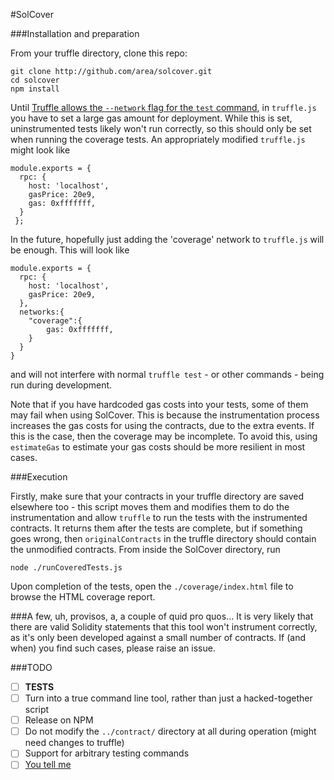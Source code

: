 #SolCover

###Installation and preparation

From your truffle directory, clone this repo:
```
git clone http://github.com/area/solcover.git
cd solcover
npm install
```

Until [Truffle allows the `--network` flag for the `test` command](https://github.com/ConsenSys/truffle/issues/239), in `truffle.js` you have to set a large gas amount for deployment. While this is set, uninstrumented tests likely won't run correctly, so this should only be set when running the coverage tests. An appropriately modified `truffle.js` might look like

```
module.exports = {
  rpc: {
    host: 'localhost',
    gasPrice: 20e9,
    gas: 0xfffffff,
  }
 };
```
In the future, hopefully just adding the 'coverage' network to `truffle.js` will be enough. This will look like

```
module.exports = {
  rpc: {
    host: 'localhost',
    gasPrice: 20e9,
  },
  networks:{
    "coverage":{
    	gas: 0xfffffff,
    }
  }
}
```
and will not interfere with normal `truffle test` - or other commands - being run during development.

Note that if you have hardcoded gas costs into your tests, some of them may fail when using SolCover. This is because the instrumentation process increases the gas costs for using the contracts, due to the extra events. If this is the case, then the coverage may be incomplete. To avoid this, using `estimateGas` to estimate your gas costs should be more resilient in most cases.

###Execution

Firstly, make sure that your contracts in your truffle directory are saved elsewhere too - this script moves them and modifies them to do the instrumentation and allow `truffle` to run the tests with the instrumented contracts. It returns them after the tests are complete, but if something goes wrong, then `originalContracts` in the truffle directory should contain the unmodified contracts.
From inside the SolCover directory, run 

```node ./runCoveredTests.js```

Upon completion of the tests, open the `./coverage/index.html` file to browse the HTML coverage report.

###A few, uh, provisos, a, a couple of quid pro quos...
It is very likely that there are valid Solidity statements that this tool won't instrument correctly, as it's only been developed against a small number of contracts. If (and when) you find such cases, please raise an issue.


###TODO

- [ ] **TESTS**
- [ ] Turn into a true command line tool, rather than just a hacked-together script
- [ ] Release on NPM 
- [ ] Do not modify the `../contract/` directory at all during operation (might need changes to truffle)
- [ ] Support for arbitrary testing commands
- [ ] [You tell me](http://github.com/area/solcover/issues)
